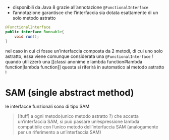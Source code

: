 - disponibili da Java 8 grazie all’annotazione `@FunctionalInterface`
- l’annotazione garantisce che l’interfaccia sia dotata esattamente di un solo metodo astratto
```java
@FunctionalInterface
public interface Runnable{
	void run();
}
```
nel caso in cui ci fosse un’interfaccia composta da 2 metodi, di cui uno solo astratto, essa viene comunque considerata una `@FunctionalInterface` ! quando utilizzerò una [[classi anonime e lambda function#lambda function|lambda function]]
questa si riferirà in automatico al metodo astratto !

# SAM (single abstract method)
le interfacce funzionali sono di tipo SAM
>[!tuff] a ogni metodo(unico metodo astratto ?) che accetta un’interfaccia SAM, si può passare un’espressione lambda compatibile con l’unico metodo dell’interfaccia SAM (analogamente per un riferimento a un’interfaccia SAM)

